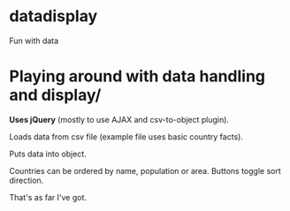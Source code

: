 # datadisplay
Fun with data

# Playing around with data handling and display/
**Uses jQuery** (mostly to use AJAX and csv-to-object plugin).

Loads data from csv file (example file uses basic country facts).

Puts data into object.

Countries can be ordered by name, population or area. Buttons toggle sort direction.



That's as far I've got.
